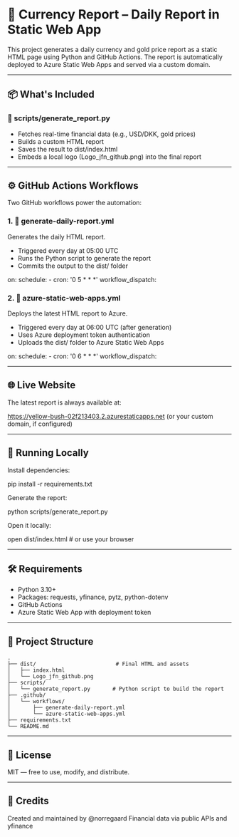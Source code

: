 # 💱 Currency Report – Daily Report in Static Web App

This project generates a daily currency and gold price report as a static HTML page using Python and GitHub Actions. The report is automatically deployed to Azure Static Web Apps and served via a custom domain.

---

## 📦 What's Included

### 🐍 scripts/generate_report.py

- Fetches real-time financial data (e.g., USD/DKK, gold prices)
- Builds a custom HTML report
- Saves the result to dist/index.html
- Embeds a local logo (Logo_jfn_github.png) into the final report

---

## ⚙️ GitHub Actions Workflows

Two GitHub workflows power the automation:

### 1. 🧾 generate-daily-report.yml

Generates the daily HTML report.

- Triggered every day at 05:00 UTC
- Runs the Python script to generate the report
- Commits the output to the dist/ folder

on:
  schedule:
    - cron: '0 5 * * *'
  workflow_dispatch:

### 2. 🚀 azure-static-web-apps.yml

Deploys the latest HTML report to Azure.

- Triggered every day at 06:00 UTC (after generation)
- Uses Azure deployment token authentication
- Uploads the dist/ folder to Azure Static Web Apps

on:
  schedule:
    - cron: '0 6 * * *'
  workflow_dispatch:

---

## 🌐 Live Website

The latest report is always available at:

https://yellow-bush-02f213403.2.azurestaticapps.net
(or your custom domain, if configured)

---

## 🧪 Running Locally

Install dependencies:

pip install -r requirements.txt

Generate the report:

python scripts/generate_report.py

Open it locally:

open dist/index.html  # or use your browser

---

## 🛠 Requirements

- Python 3.10+
- Packages: requests, yfinance, pytz, python-dotenv
- GitHub Actions
- Azure Static Web App with deployment token

---

## 📁 Project Structure


```
.
├── dist/                         # Final HTML and assets
│   ├── index.html
│   └── Logo_jfn_github.png
├── scripts/
│   └── generate_report.py       # Python script to build the report
├── .github/
│   └── workflows/
│       ├── generate-daily-report.yml
│       └── azure-static-web-apps.yml
├── requirements.txt
└── README.md
```

---

## 📜 License

MIT — free to use, modify, and distribute.

---

## 🙌 Credits

Created and maintained by @norregaard
Financial data via public APIs and yfinance
